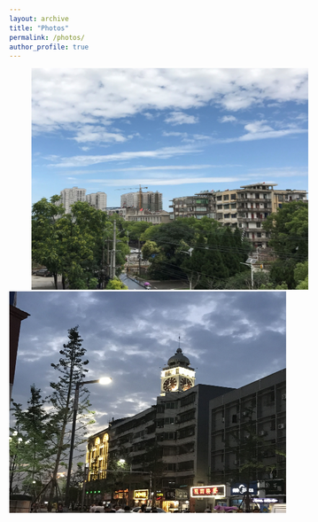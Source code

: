 ```yaml
---
layout: archive
title: "Photos"
permalink: /photos/
author_profile: true
---
```



<img src='/images/老河口1.jpg' alt="Lao He Kou1" width="500" height="400" hspace="40"/>    <img src='/images/老河口2.jpg' alt="Lao He Kou1" width="500" height="400"/>

